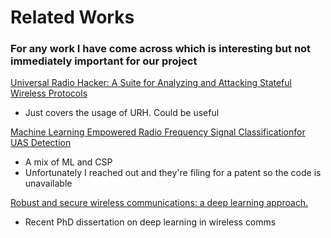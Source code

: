 # Related Works
### For any work I have come across which is interesting but not immediately important for our project


[Universal Radio Hacker: A Suite for Analyzing and Attacking Stateful Wireless Protocols](https://www.usenix.org/system/files/conference/woot18/woot18-paper-pohl.pdf)
- Just covers the usage of URH. Could be useful 

[Machine Learning Empowered Radio Frequency Signal Classificationfor UAS Detection](https://apps.dtic.mil/sti/trecms/pdf/AD1152146.pdf)
- A mix of ML and CSP
- Unfortunately I reached out and they're filing for a patent so the code is unavailable

[Robust and secure wireless communications: a deep learning approach.](https://repository.library.northeastern.edu/files/neu:4f20k306f)
- Recent PhD dissertation on deep learning in wireless comms


